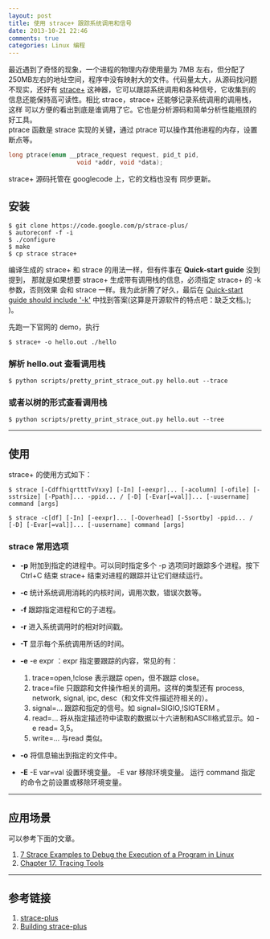 ```yaml
---
layout: post
title: 使用 strace+ 跟踪系统调用和信号
date: 2013-10-21 22:46
comments: true
categories: Linux 编程
---
```


最近遇到了奇怪的现象，一个进程的物理内存使用量为 7MB 左右，但分配了
250MB左右的地址空间，程序中没有映射大的文件。代码量太大，从源码找问题
不现实，还好有 [strace+](https://code.google.com/p/strace-plus/) 这神器，它可以跟踪系统调用和各种信号，它收集到的
信息还能保持高可读性。相比 strace，strace+ 还能够记录系统调用的调用栈，这样
可以方便的看出到底是谁调用了它。它也是分析源码和简单分析性能瓶颈的好工具。   
ptrace 函数是 strace 实现的关键，通过 ptrace 可以操作其他进程的内存，设置断点等。
```c
long ptrace(enum __ptrace_request request, pid_t pid,
                   void *addr, void *data);
```
strace+ 源码托管在 googlecode 上，它的文档也没有
同步更新。

## 安装 ##

```shell
$ git clone https://code.google.com/p/strace-plus/
$ autoreconf -f -i
$ ./configure
$ make
$ cp strace strace+
```

编译生成的 strace+ 和 strace 的用法一样，但有件事在 **Quick-start guide** 没到提到，
那就是如果想要 strace+ 生成带有调用栈的信息，必须指定 strace+ 的 -k 参数，否则效果
会和 strace 一样。我为此折腾了好久，最后在 [Quick-start guide should include '-k'](https://code.google.com/p/strace-plus/issues/detail?id=4)
中找到答案(这算是开源软件的特点吧：缺乏文档。); )。

先跑一下官网的 demo，执行
```shell
$ strace+ -o hello.out ./hello
```

### 解析 hello.out 查看调用栈 ###
```shell
$ python scripts/pretty_print_strace_out.py hello.out --trace
```

### 或者以树的形式查看调用栈 ###
```shell
$ python scripts/pretty_print_strace_out.py hello.out --tree
```

<!-- more -->

--------

## 使用 ##

strace+ 的使用方式如下：
```shell
$ strace [-CdffhiqrtttTvVxxy] [-In] [-eexpr]... [-acolumn] [-ofile] [-sstrsize] [-Ppath]... -ppid... / [-D] [-Evar[=val]]... [-uusername] command [args]

$ strace -c[df] [-In] [-eexpr]... [-Ooverhead] [-Ssortby] -ppid... / [-D] [-Evar[=val]]... [-uusername] command [args]
```


### strace 常用选项 ###

* **-p**
附加到指定的进程中。可以同时指定多个 -p 选项同时跟踪多个进程。按下 Ctrl+C 结束
strace+ 结束对进程的跟踪并让它们继续运行。

* **-c**
统计系统调用消耗的内核时间，调用次数，错误次数等。

* **-f**
跟踪指定进程和它的子进程。

* **-r**
进入系统调用时的相对时间戳。

* **-T**
显示每个系统调用所话的时间。

* **-e**
-e expr ：expr 指定要跟踪的内容，常见的有：
    1. trace=open,!close
       表示跟踪 open，但不跟踪 close。
    2. trace=file
        只跟踪和文件操作相关的调用。这样的类型还有 process, network, signal,
        ipc, desc（和文件文件描述符相关的）。
    3. signal=...
        跟踪和指定的信号。如 signal=SIGIO,!SIGTERM 。
    4. read=... 将从指定描述符中读取的数据以十六进制和ASCII格式显示。如 -e read=
        3,5。
    5. write=... 与read 类似。

* **-o**
将信息输出到指定的文件中。

* **-E**
-E var=val  设置环境变量。
-E var      移除环境变量。
运行 command 指定的命令之前设置或移除环境变量。

--------

## 应用场景 ##

可以参考下面的文章。     

1. [7 Strace Examples to Debug the Execution of a Program in Linux](http://www.thegeekstuff.com/2011/11/strace-examples/)
2. [Chapter 17. Tracing Tools](http://doc.opensuse.org/documentation/html/openSUSE/opensuse-tuning/cha.tuning.tracing.html)

--------

## 参考链接 ##
1. [strace-plus](https://code.google.com/p/strace-plus/)
2. [Building strace-plus](http://www.askapache.com/linux/building-strace-plus.html)
